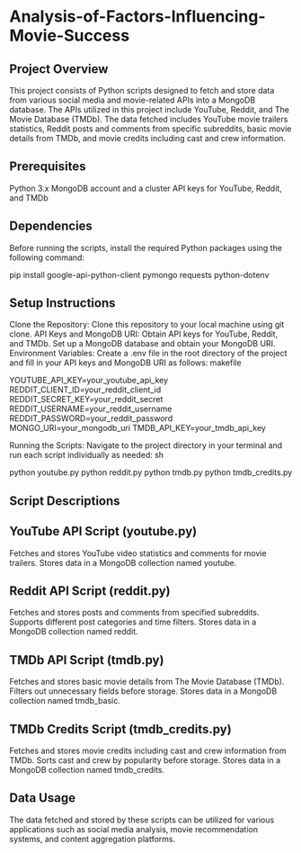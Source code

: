 # Analysis-of-Factors-Influencing-Movie-Success

## Project Overview

This project consists of Python scripts designed to fetch and store data from various social media and movie-related APIs into a MongoDB database. The APIs utilized in this project include YouTube, Reddit, and The Movie Database (TMDb). The data fetched includes YouTube movie trailers statistics, Reddit posts and comments from specific subreddits, basic movie details from TMDb, and movie credits including cast and crew information.

## Prerequisites

Python 3.x
MongoDB account and a cluster
API keys for YouTube, Reddit, and TMDb

## Dependencies

Before running the scripts, install the required Python packages using the following command:

pip install google-api-python-client pymongo requests python-dotenv

## Setup Instructions

Clone the Repository: Clone this repository to your local machine using git clone.
API Keys and MongoDB URI: Obtain API keys for YouTube, Reddit, and TMDb. Set up a MongoDB database and obtain your MongoDB URI.
Environment Variables: Create a .env file in the root directory of the project and fill in your API keys and MongoDB URI as follows:
makefile

YOUTUBE_API_KEY=your_youtube_api_key
REDDIT_CLIENT_ID=your_reddit_client_id
REDDIT_SECRET_KEY=your_reddit_secret
REDDIT_USERNAME=your_reddit_username
REDDIT_PASSWORD=your_reddit_password
MONGO_URI=your_mongodb_uri
TMDB_API_KEY=your_tmdb_api_key

Running the Scripts: Navigate to the project directory in your terminal and run each script individually as needed:
sh

python youtube.py
python reddit.py
python tmdb.py
python tmdb_credits.py

## Script Descriptions

## YouTube API Script (youtube.py)
Fetches and stores YouTube video statistics and comments for movie trailers.
Stores data in a MongoDB collection named youtube.
## Reddit API Script (reddit.py)
Fetches and stores posts and comments from specified subreddits.
Supports different post categories and time filters.
Stores data in a MongoDB collection named reddit.
## TMDb API Script (tmdb.py)
Fetches and stores basic movie details from The Movie Database (TMDb).
Filters out unnecessary fields before storage.
Stores data in a MongoDB collection named tmdb_basic.
## TMDb Credits Script (tmdb_credits.py)
Fetches and stores movie credits including cast and crew information from TMDb.
Sorts cast and crew by popularity before storage.
Stores data in a MongoDB collection named tmdb_credits.

## Data Usage

The data fetched and stored by these scripts can be utilized for various applications such as social media analysis, movie recommendation systems, and content aggregation platforms.
